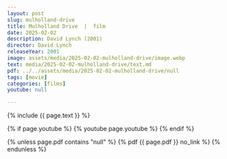 ```yaml
---
layout: post
slug: mulholland-drive
title: Mulholland Drive  |  film
date: 2025-02-02
description: David Lynch (2001)
director: David Lynch
releaseYear: 2001
image: assets/media/2025-02-02-mulholland-drive/image.webp
text: media/2025-02-02-mulholland-drive/text.md
pdf: ../../assets/media/2025-02-02-mulholland-drive/null
tags: [movie]
categories: [films]
youtube: null

---
```


{% include  {{ page.text }} %}

{% if page.youtube %}
  {% youtube page.youtube %}
{% endif %}

{% unless page.pdf contains "null" %}
  {% pdf {{ page.pdf }} no_link %}
{% endunless %}

